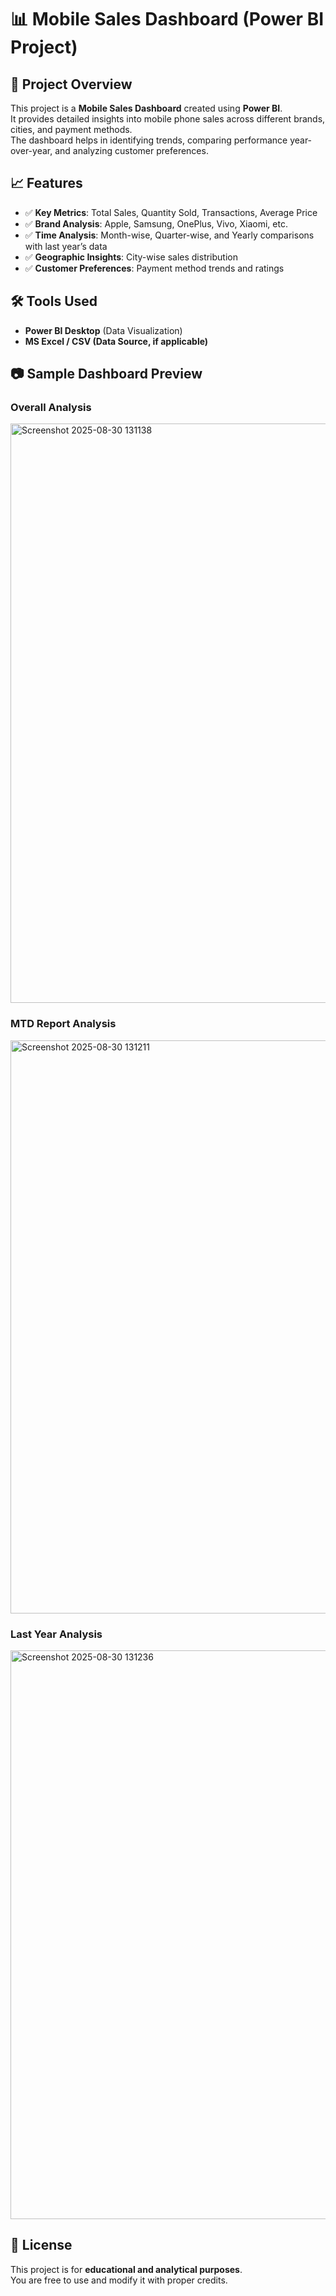 # 📊 Mobile Sales Dashboard (Power BI Project)

## 📌 Project Overview
This project is a **Mobile Sales Dashboard** created using **Power BI**.  
It provides detailed insights into mobile phone sales across different brands, cities, and payment methods.  
The dashboard helps in identifying trends, comparing performance year-over-year, and analyzing customer preferences.  

## 📈 Features
- ✅ **Key Metrics**: Total Sales, Quantity Sold, Transactions, Average Price  
- ✅ **Brand Analysis**: Apple, Samsung, OnePlus, Vivo, Xiaomi, etc.  
- ✅ **Time Analysis**: Month-wise, Quarter-wise, and Yearly comparisons with last year’s data  
- ✅ **Geographic Insights**: City-wise sales distribution  
- ✅ **Customer Preferences**: Payment method trends and ratings  

## 🛠️ Tools Used
- **Power BI Desktop** (Data Visualization)  
- **MS Excel / CSV (Data Source, if applicable)**  

## 📷 Sample Dashboard Preview
### Overall Analysis
<img width="1598" height="927" alt="Screenshot 2025-08-30 131138" src="https://github.com/user-attachments/assets/98c13fb7-086a-47cc-966c-cb6cf4834cb1" />

### MTD Report Analysis
<img width="1601" height="917" alt="Screenshot 2025-08-30 131211" src="https://github.com/user-attachments/assets/fc7572b3-6b5e-4a26-9d8b-2bc02fc15f8e" />

### Last Year Analysis
<img width="1599" height="910" alt="Screenshot 2025-08-30 131236" src="https://github.com/user-attachments/assets/902a19b7-f7a8-40fd-bd23-29171d871c04" />

## 📜 License
This project is for **educational and analytical purposes**.  
You are free to use and modify it with proper credits.  
